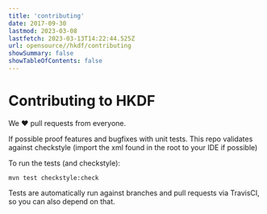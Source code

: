 ```yaml
---
title: 'contributing'
date: 2017-09-30
lastmod: 2023-03-08
lastfetch: 2023-03-13T14:22:44.525Z
url: opensource//hkdf/contributing
showSummary: false
showTableOfContents: false
---
```

# Contributing to HKDF

We ❤ pull requests from everyone.

If possible proof features and bugfixes with unit tests.
This repo validates against checkstyle (import the xml found in the root to your IDE if possible)

To run the tests (and checkstyle):

```shell
mvn test checkstyle:check
```

Tests are automatically run against branches and pull requests
via TravisCI, so you can also depend on that.